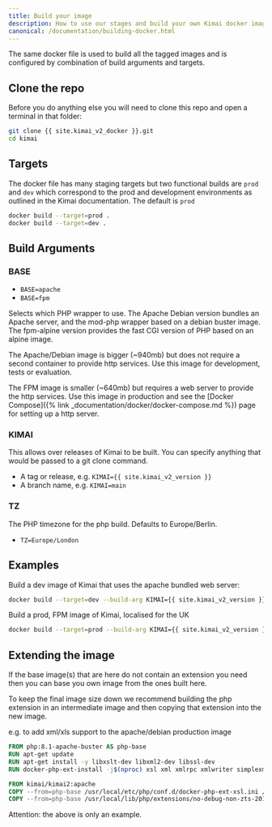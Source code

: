 ```yaml
---
title: Build your image
description: How to use our stages and build your own Kimai docker image
canonical: /documentation/building-docker.html
---
```


The same docker file is used to build all the tagged images and is configured by combination of build arguments and targets.

## Clone the repo

Before you do anything else you will need to clone this repo and open a terminal in that folder:

```bash
git clone {{ site.kimai_v2_docker }}.git
cd kimai
```

## Targets

The docker file has many staging targets but two functional builds are `prod` and `dev` which correspond to the prod and development environments as outlined in the Kimai documentation.  The default is `prod`

```bash
docker build --target=prod .
docker build --target=dev .
```

## Build Arguments

### BASE

* `BASE=apache`
* `BASE=fpm`

Selects which PHP wrapper to use.  The Apache Debian version bundles an Apache server, and the mod-php wrapper based on a debian buster image.
The fpm-alpine version provides the fast CGI version of PHP based on an alpine image.

The Apache/Debian image is bigger (~940mb) but does not require a second container to provide http services.
Use this image for development, tests or evaluation.

The FPM image is smaller (~640mb) but requires a web server to provide the http services.
Use this image in production and see the [Docker Compose]({% link _documentation/docker/docker-compose.md %}) page for setting up a http server.

### KIMAI

This allows over releases of Kimai to be built.  You can specify anything that would be passed to a git clone command.

* A tag or release, e.g. `KIMAI={{ site.kimai_v2_version }}`
* A branch name, e.g. `KIMAI=main`

### TZ

The PHP timezone for the php build.  Defaults to Europe/Berlin.

* `TZ=Europe/London`

## Examples

Build a dev image of Kimai that uses the apache bundled web server:

```bash
docker build --target=dev --build-arg KIMAI={{ site.kimai_v2_version }} --build-arg BASE=apache .
```

Build a prod, FPM image of Kimai, localised for the UK

```bash
docker build --target=prod --build-arg KIMAI={{ site.kimai_v2_version }} --build-arg BASE=fpm --build-arg TZ=Europe/London .
```

## Extending the image

If the base image(s) that are here do not contain an extension you need then you can base you own image from the ones built here.

To keep the final image size down we recommend building the php extension in an intermediate image and then copying that extension into the new image.

e.g. to add xml/xls support to the apache/debian production image

```dockerfile
FROM php:8.1-apache-buster AS php-base
RUN apt-get update
RUN apt-get install -y libxslt-dev libxml2-dev libssl-dev
RUN docker-php-ext-install -j$(nproc) xsl xml xmlrpc xmlwriter simplexml

FROM kimai/kimai2:apache
COPY --from=php-base /usr/local/etc/php/conf.d/docker-php-ext-xsl.ini /usr/local/etc/php/conf.d/docker-php-ext-xsl.ini
COPY --from=php-base /usr/local/lib/php/extensions/no-debug-non-zts-20190902/xsl.so /usr/local/lib/php/extensions/no-debug-non-zts-20190902/xsl.so
```

Attention: the above is only an example.
